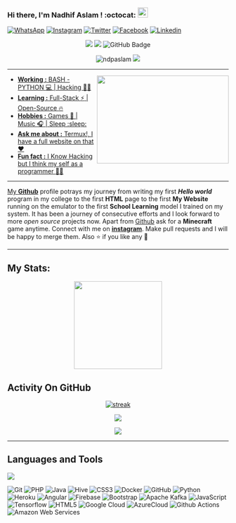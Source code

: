### Hi there, I'm Nadhif Aslam <Termux/>! :octocat: <img src="https://media.giphy.com/media/hvRJCLFzcasrR4ia7z/giphy.gif" width="23px">

[![WhatsApp](https://img.shields.io/badge/Whatsapp-222222?style=flat-square&logo=whatsapp&logoColor=white&link=https://wa.link/objld6)](https://wa.link/objld6)
[![Instagram](https://img.shields.io/badge/Instagram-222222?&style=flat-square&logo=instagram&logoColor=pink&link=https://www.instagram.com/kaixzzo)](https://www.instagram.com/kaixzzoo)
[![Twitter](https://img.shields.io/badge/-twitter-222222?style=flat-square&logo=twitter&logoColor=white&link=https://twitter.com/kaixzzoo)](https://twitter.com/kaixzzoo)
[![Facebook](https://img.shields.io/badge/Facebook-222222?&style=flat-square&logo=facebook&logoColor=white&link=https://www.facebook.com/KeyaTevoss/)](https://www.facebook.com/KeyaTevoss/)
[![Linkedin](https://img.shields.io/badge/-LinkedIn-222222?style=flat-square&logo=Linkedin&logoColor=white&link=https://www.linkedin.com/in/ndpaslam/)](https://www.linkedin.com/in/ndpaslam/)

<p align="center">

 <img src="https://visitor-badge.feriirawann.repl.co?username=ndpaslam&repo=ndpaslam&label=Visitor&style=social&color=%23457BFF&contentType=svg"/>
 <a href="https://github.com/ndpaslam"><img src="https://img.shields.io/github/followers/ndpaslam?label=followers&style=social"/></a>
<img src="https://img.shields.io/github/stars/ndpaslam?label=Stars&style=social" alt="GitHub Badge"> 

<p align='center'><img src="https://komarev.com/ghpvc/?username=ndpaslam&label=Total%20Profile%20Visitor&color=071A2C&style=for-the-badge" alt="ndpaslam" />
<a href="https://api.daily.dev/get?r=CyberCarboon2"><img src="https://opencollective.com/vuejs/contributors.svg?width=900" /></a>
<p align='center'><a href="https://api.daily.dev/get?r=U7P4L-IN">


---------------------------------------------------------------------------------------------------------------------------------------------------------------------------------
<!-- credits for gif https://giphy.com/izmiragency -->

<img align="right" height="200" width="300" src="https://media1.giphy.com/media/7ALOsHTCDT5fi/giphy.gif">


-  **Working :** BASH - PYTHON :computer: | Hacking :man_technologist: 
-  **Learning :** Full-Stack :zap: | Open-Source :fire:        
-  **Hobbies :** Games 👻 | Music :headphones: | Sleep :sleep:
-  **Ask me about :** Termux!, I have a full website on that :heart:
-  **Fun fact :** I Know Hacking but I think my self as a programmer :man_technologist: 


---------------------------------------------------------------------------------------------------------------------------------------------------------------------------------

My [**Github**](https://github.com/ndpaslam/) profile potrays my journey from writing my first ***Hello world*** program in my college to the first **HTML** page to the first **My Website** running on the emulator to the first **School Learning** model I trained on my system. It has been a journey of consecutive efforts and I look forward to more *open source* projects now. Apart from [Github](https://github.com/ndpaslam/) ask for a **Minecraft** game anytime. Connect with me on [**instagram**](https://www.instagram.com/kaixzzoo/). Make pull requests and I will be happy to merge them. Also :star: if you like any :hugs: 

---------------------------------------------------------------------------------------------------------------------------------------------------------------------------------


## My Stats:
<p align="center">
<img height="200px" src="https://github-readme-stats.vercel.app/api?username=ndpaslam&hide_border=true&show_icons=true&count_private=true&theme=gruvbox&bg_color=151515">
</p>

## Activity On GitHub

<p align="center">
  <a href="https://github.com/ndpaslam">      
<img title="stats" alt="streak" src="https://github-readme-streak-stats.herokuapp.com/?user=Thinkright20&theme=dark&hide_border=true&stroke=f53b3b"/>
</a> 
</p>


</h1>

<!-- Nothing weird to see here -->
<p align="center">
  <a href="https://readme.andyruwruw.com/api/now-playing?open">
    <!-- Music bars move to the beat and are colored based on the track's happiness, danceability and energy! -->
    <img src="https://readme.andyruwruw.com/api/now-playing">
  </a>
</p>

<p align="center">
  <img src="https://readme.andyruwruw.com/api/top-played">
</p>
 
<p align="center">
  <!-- He came up with the idea of HOW to show React components as an img on a README.md and the now playing component! -->
  


<!-- <a href="https://github.com/ndpaslam"><img align="center" src="https://github-readme-stats.vercel.app/api?username=ndpaslam&show_icons=true&include_all_commits=true&theme=chartreuse-dark&cache_seconds=3200"></a> <a href="https://github.com/ndpaslam/github-readme-stats"> <img align="center" src="https://github-readme-stats.vercel.app/api/top-langs/?username=ndpaslam&langs_count=8"></a>![GitHub streak stats](https://github-readme-streak-stats.herokuapp.com/?user=ndpaslam)  
 -->

---------------------------------------------------------------------------------------------------------------------------------------------------------------------------------

## Languages and Tools

<p align="left"> <a href="https://github.com/ndpaslam"><img src="https://skillicons.dev/icons?i=vscode,replit,github,mongodb,css,html,js,express,bots,nodejs"> </a> </p>


![Git](https://img.shields.io/badge/-Git-000000?style=flat-square&logo=git)
![PHP](https://img.shields.io/badge/-PHP-370617?style=flat-square&logo=php)
![Java](https://img.shields.io/badge/-Java-E6194B?style=flat-square&logo=java)
![Hive](https://img.shields.io/badge/-Hive-430098?style=flat-square&logo=hive)
![CSS3](https://img.shields.io/badge/-CSS3-1572B6?style=flat-square&logo=css3)
![Docker](https://img.shields.io/badge/-Docker-black?style=flat-square&logo=docker)
![GitHub](https://img.shields.io/badge/-GitHub-181717?style=flat-square&logo=github)
![Python](https://img.shields.io/badge/-Python-000000?style=flat-square&logo=python)
![Heroku](https://img.shields.io/badge/-Heroku-430098?style=flat-square&logo=heroku)
![Angular](https://img.shields.io/badge/-Angular-DD0031?style=flat-square&logo=angular)
![Firebase](https://img.shields.io/badge/-Firebase-007ACC?style=flat-square&logo=firebase)
![Bootstrap](https://img.shields.io/badge/-Bootstrap-563D7C?style=flat-square&logo=bootstrap)
![Apache Kafka](https://img.shields.io/badge/-Kafka-EE0031?style=flat-square&logo=Apache-Kafka)
![JavaScript](https://img.shields.io/badge/-JavaScript-black?style=flat-square&logo=javascript)
![Tensorflow](https://img.shields.io/badge/-Tensorflow-430098?style=flat-square&logo=tensorflow)
![HTML5](https://img.shields.io/badge/-HTML5-E34F26?style=flat-square&logo=html5&logoColor=white)
![Google Cloud](https://img.shields.io/badge/-Google%20Cloud-black?style=flat-square&logo=google-cloud)
![AzureCloud](https://img.shields.io/badge/-Microsoft%20Azure-02569B?style=flat-square&logo=microsoft-azure)
![Github Actions](http://img.shields.io/badge/-Github%20Actions-2088FF?style=flat-square&logo=github-actions&logoColor=ffffff)
![Amazon Web Services](https://img.shields.io/badge/-Amazon%20Web%20Services-1572B6?style=flat-square&logo=amazon-aws)
<!--![TypeScript](https://img.shields.io/badge/-TypeScript-007ACC?style=flat-square&logo=typescript) -->
<!--![Nodejs](https://img.shields.io/badge/-Nodejs-black?style=flat-square&logo=Node.js) -->
<!--![Flutter](https://img.shields.io/badge/-Flutter-02569B?style=flat-square&logo=flutter) -->
<!--![Laravel](https://img.shields.io/badge/Laravel-black?style=flat-square&logo=laravel) -->
<!--![Wordpress](https://img.shields.io/badge/Wordpress-1572B6?style=flat-square&logo=wordpress) -->
<!--![MongoDB](https://img.shields.io/badge/-MongoDB-black?style=flat-square&logo=mongodb) -->
